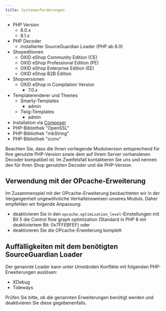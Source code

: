 ```yaml
---
title: Systemanforderungen
---
```


* PHP Version
    * 8.0.x
    * 8.1.x
* PHP Decoder
    * installierter SourceGuardian Loader (PHP ab 8.0)
* Shopeditionen
    * OXID eShop Community Edition (CE)
    * OXID eShop Professional Edition (PE)
    * OXID eShop Enterprise Edition (EE)
    * OXID eShop B2B Edition
* Shopversionen
    * OXID eShop in Compilation Version 
        * 7.0.x
* Templaterenderer und Themes
    * Smarty-Templates
      * admin
    * Twig-Templates
      * admin
* Installation via [Composer](https://getcomposer.org)
* PHP-Bibliothek "OpenSSL"
* PHP-Bibliothek "mbString"
* PHP-Bibliothek "iconv"

Beachten Sie, dass die Ihnen vorliegende Modulversion entsprechend für Ihre genutzte PHP-Version sowie dem auf Ihrem Server vorhandenen Decoder kompatibel ist. Im Zweifelsfall kontaktieren Sie uns und nennen den für Ihren Shop genutzten Decoder und die PHP-Version.

## Verwendung mit der OPcache-Erweiterung

Im Zusammenspiel mit der OPcache-Erweiterung beobachteten wir in der Vergangenheit ungewöhnliche Verhaltensweisen unseres Moduls. Daher empfehlen wir folgende Anpassung:

* deaktivieren Sie in den `opcache.optimization_level`-Einstellungen mit Bit 5 die Control flow graph optimization (Standard in PHP 8 mit deaktiviertem Bit: 0x7FFEBFEF) oder
* deaktivieren Sie die OPcache-Erweiterung komplett

## Auffälligkeiten mit dem benötigten SourceGuardian Loader

Der genannte Loader kann unter Umständen Konflikte mit folgenden PHP-Erweiterungen auslösen:
* XDebug
* Tideways

Prüfen Sie bitte, ob die genannten Erweiterungen benötigt werden und deaktivieren Sie diese gegebenenfalls.